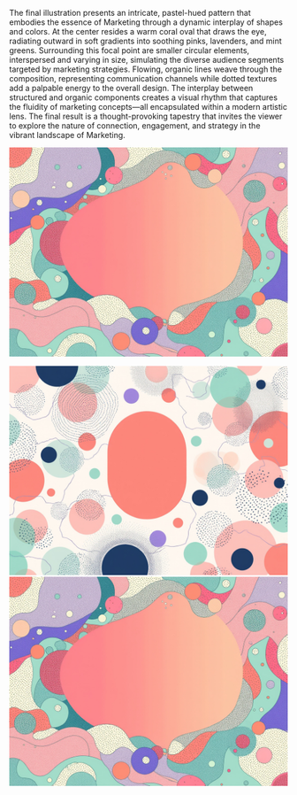 The final illustration presents an intricate, pastel-hued pattern that embodies the essence of Marketing through a dynamic interplay of shapes and colors. At the center resides a warm coral oval that draws the eye, radiating outward in soft gradients into soothing pinks, lavenders, and mint greens. Surrounding this focal point are smaller circular elements, interspersed and varying in size, simulating the diverse audience segments targeted by marketing strategies. Flowing, organic lines weave through the composition, representing communication channels while dotted textures add a palpable energy to the overall design. The interplay between structured and organic components creates a visual rhythm that captures the fluidity of marketing concepts—all encapsulated within a modern artistic lens. The final result is a thought-provoking tapestry that invites the viewer to explore the nature of connection, engagement, and strategy in the vibrant landscape of Marketing.


![](../40-the-impatients_serie/assets/3a93a93c-24ea-41ca-9165-c560405d3ead.jpeg)

![](../40-the-impatients_serie/assets/2986de51-3df1-423d-804f-7310ede00015.jpeg)![](../40-the-impatients_serie/assets/3a93a93c-24ea-41ca-9165-c560405d3ead%201.jpeg)